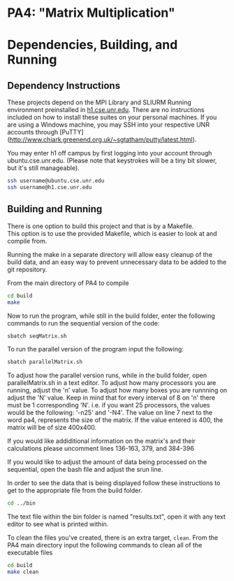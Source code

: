 # PA4: "Matrix Multiplication"

# Dependencies, Building, and Running

## Dependency Instructions
These projects depend on the MPI Library and SLIURM Running environment preinstalled in [h1.cse.unr.edu](h1.cse.unr.edu).  There are no instructions included on how to install these suites on your personal machines.
If you are using a Windows machine, you may SSH into your respective UNR accounts through [PuTTY] (http://www.chiark.greenend.org.uk/~sgtatham/putty/latest.html).

You may enter h1 off campus by first logging into your account through ubuntu.cse.unr.edu.  (Please note that keystrokes will be a tiny bit slower, but it's still manageable).
```bash
ssh username@ubuntu.cse.unr.edu
ssh username@h1.cse.unr.edu
```

## Building and Running
There is one option to build this project and that is by a Makefile.  
This option is to use the provided Makefile, which is easier to look at and compile from.

Running the make in a separate directory will allow easy cleanup of the build data, and an easy way to prevent unnecessary data to be added to the git repository.

From the main directory of PA4 to compile
```bash
cd build
make
```


Now to run the program, while still in the build folder, enter the following commands to run the sequential version of the code:
```bash
sbatch seqMatrix.sh
```

To run the parallel version of the program input the following:
```bash
sbatch parallelMatrix.sh
```

To adjust how the parallel version runs, while in the build folder, open parallelMatrix.sh in a text editor.
To adjust how many processors you are running, adjust the 'n' value.  To adjust how many boxes you are runnning on adjust the 'N' value.
Keep in mind that for every interval of 8 on 'n' there must be 1 corresponding 'N'.  i.e. if you want 25 processors, the values would be the following:
'-n25' and '-N4'.  The value on line 7 next to the word pa4, represents the size of the matrix.  If the value entered is 400, the matrix will be of size 400x400.

If you would like addiditional information on the matrix's and their calculations please uncomment lines 136-163, 379, and 384-396


If you would like to adjust the amount of data being processed on the sequential, open the bash file and adjust the srun line.

In order to see the data that is being displayed follow these instructions to get to the appropriate file from the build folder.
```bash
cd ../bin
```
The text file within the bin folder is named "results.txt", open it with any text editor to see what is printed within.


To clean the files you've created, there is an extra target, `clean`. From the PA4 main directory input the following commands to clean all of the executable files
```bash
cd build
make clean
```
